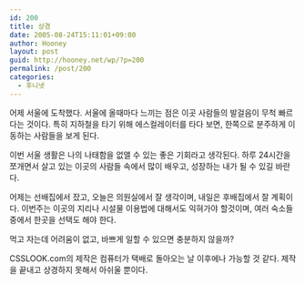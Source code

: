 ```yaml
---
id: 200
title: 상경
date: 2005-08-24T15:11:01+09:00
author: Hooney
layout: post
guid: http://hooney.net/wp/?p=200
permalink: /post/200
categories:
  - 후니넷
---
```

어제 서울에 도착했다. 서울에 올때마다 느끼는 점은 이곳 사람들의 발걸음이 무척 빠르다는 것이다. 특히 지하철을 타기 위해 에스컬레이터를 타다 보면, 한쪽으로 분주하게 이동하는 사람들을 보게 된다.

이번 서울 생활은 나의 나태함을 없앨 수 있는 좋은 기회라고 생각된다. 하루 24시간을 쪼개면서 살고 있는 이곳의 사람들 속에서 많이 배우고, 성장하는 내가 될 수 있길 바란다.

어제는 선배집에서 잤고, 오늘은 의원실에서 잘 생각이며, 내일은 후배집에서 잘 계획이다. 이번주는 이곳의 지리나 시설물 이용법에 대해서도 익혀가야 할것이며, 여러 숙소들 중에서 한곳을 선택도 해야 한다.

먹고 자는데 어려움이 없고, 바쁘게 일할 수 있으면 충분하지 않을까?

CSSLOOK.com의 제작은 컴퓨터가 택배로 돌아오는 날 이후에나 가능할 것 같다. 제작을 끝내고 상경하지 못해서 아쉬울 뿐이다.
